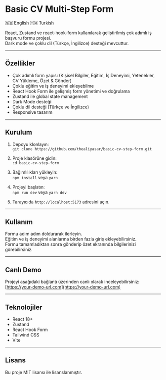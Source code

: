 # Basic CV Multi-Step Form

🇬🇧 [English](./README.md)
🇹🇷 [Turkish](./READMETR.md)

React, Zustand ve react-hook-form kullanılarak geliştirilmiş çok adımlı iş başvuru formu projesi.  
Dark mode ve çoklu dil (Türkçe, İngilizce) desteği mevcuttur.

---

## Özellikler

- Çok adımlı form yapısı (Kişisel Bilgiler, Eğitim, İş Deneyimi, Yetenekler, CV Yükleme, Özet & Gönder)
- Çoklu eğitim ve iş deneyimi ekleyebilme
- React Hook Form ile gelişmiş form yönetimi ve doğrulama
- Zustand ile global state management
- Dark Mode desteği
- Çoklu dil desteği (Türkçe ve İngilizce)
- Responsive tasarım

---

## Kurulum

1. Depoyu klonlayın:  
   `git clone https://github.com/thealiyasar/basic-cv-step-form.git`

2. Proje klasörüne gidin:  
   `cd basic-cv-step-form`

3. Bağımlılıkları yükleyin:  
   `npm install` veya `yarn`

4. Projeyi başlatın:  
   `npm run dev` veya `yarn dev`

5. Tarayıcıda `http://localhost:5173` adresini açın.

---

## Kullanım

Formu adım adım doldurarak ilerleyin.  
Eğitim ve iş deneyimi alanlarına birden fazla giriş ekleyebilirsiniz.  
Formu tamamladıktan sonra gönderip özet ekranında bilgilerinizi görebilirsiniz.

---

## Canlı Demo

Projeyi aşağıdaki bağlantı üzerinden canlı olarak inceleyebilirsiniz:  
[https://your-demo-url.com](https://your-demo-url.com)

---

## Teknolojiler

- React 18+
- Zustand
- React Hook Form
- Tailwind CSS
- Vite

---

## Lisans

Bu proje MIT lisansı ile lisanslanmıştır.
